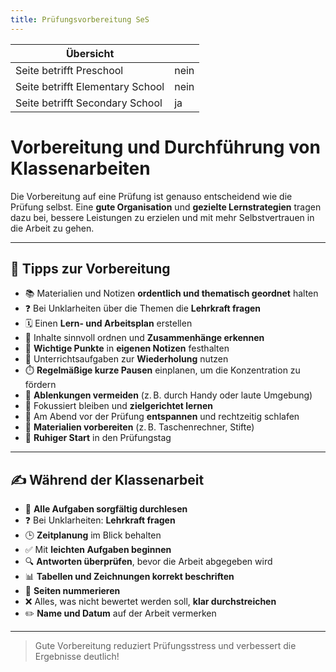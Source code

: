 ```yaml
---
title: Prüfungsvorbereitung SeS
---
```

| Übersicht | |
| --- | --- |
| Seite betrifft Preschool | nein |
| Seite betrifft Elementary School | nein |
| Seite betrifft Secondary School | ja |


# Vorbereitung und Durchführung von Klassenarbeiten

Die Vorbereitung auf eine Prüfung ist genauso entscheidend wie die Prüfung selbst. Eine **gute Organisation** und **gezielte Lernstrategien** tragen dazu bei, bessere Leistungen zu erzielen und mit mehr Selbstvertrauen in die Arbeit zu gehen.

---

## 🧠 Tipps zur Vorbereitung

- 📚 Materialien und Notizen **ordentlich und thematisch geordnet** halten
- ❓ Bei Unklarheiten über die Themen die **Lehrkraft fragen**
- 🗓️ Einen **Lern- und Arbeitsplan** erstellen
- 🔗 Inhalte sinnvoll ordnen und **Zusammenhänge erkennen**
- 📝 **Wichtige Punkte** in **eigenen Notizen** festhalten
- 🔁 Unterrichtsaufgaben zur **Wiederholung** nutzen
- ⏱️ **Regelmäßige kurze Pausen** einplanen, um die Konzentration zu fördern
- 📵 **Ablenkungen vermeiden** (z. B. durch Handy oder laute Umgebung)
- 🎯 Fokussiert bleiben und **zielgerichtet lernen**
- 🌙 Am Abend vor der Prüfung **entspannen** und rechtzeitig schlafen
- 🎒 **Materialien vorbereiten** (z. B. Taschenrechner, Stifte)
- 🌅 **Ruhiger Start** in den Prüfungstag

---

## ✍️ Während der Klassenarbeit

- 📄 **Alle Aufgaben sorgfältig durchlesen**
- ❓ Bei Unklarheiten: **Lehrkraft fragen**
- 🕒 **Zeitplanung** im Blick behalten
- ✅ Mit **leichten Aufgaben beginnen**
- 🔍 **Antworten überprüfen**, bevor die Arbeit abgegeben wird
- 📊 **Tabellen und Zeichnungen korrekt beschriften**
- 🔢 **Seiten nummerieren**
- ❌ Alles, was nicht bewertet werden soll, **klar durchstreichen**
- ✏️ **Name und Datum** auf der Arbeit vermerken

---

> Gute Vorbereitung reduziert Prüfungsstress und verbessert die Ergebnisse deutlich!

